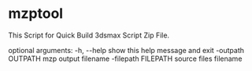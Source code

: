 # mzptool
This Script for Quick Build 3dsmax Script Zip File.


optional arguments:
  -h, --help          show this help message and exit
  -outpath OUTPATH    mzp output filename
  -filepath FILEPATH  source files filename

